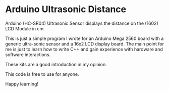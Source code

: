 # Arduino Ultrasonic Distance
Arduino (HC-SR04) Ultrasonic Sensor displays the distance on the (1602) LCD Module in cm.

This is just a simple program I wrote for an Arduino Mega 2560 board with a generic ultra-sonic sensor and a 16x2 LCD display board. The main point for me is just to learn how to write C++ and gain experience with hardware and software interactions.

These kits are a good introduction in my opinion.

This code is free to use for anyone.

Happy learning!
